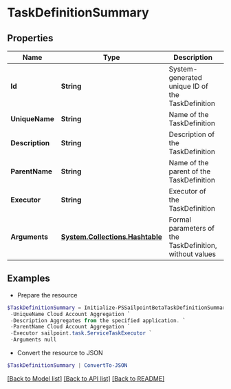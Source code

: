 # TaskDefinitionSummary
## Properties

Name | Type | Description | Notes
------------ | ------------- | ------------- | -------------
**Id** | **String** | System-generated unique ID of the TaskDefinition | 
**UniqueName** | **String** | Name of the TaskDefinition | 
**Description** | **String** | Description of the TaskDefinition | 
**ParentName** | **String** | Name of the parent of the TaskDefinition | 
**Executor** | **String** | Executor of the TaskDefinition | 
**Arguments** | [**System.Collections.Hashtable**](AnyType.md) | Formal parameters of the TaskDefinition, without values | 

## Examples

- Prepare the resource
```powershell
$TaskDefinitionSummary = Initialize-PSSailpointBetaTaskDefinitionSummary  -Id 2c91808475b4334b0175e1dff64b63c5 `
 -UniqueName Cloud Account Aggregation `
 -Description Aggregates from the specified application. `
 -ParentName Cloud Account Aggregation `
 -Executor sailpoint.task.ServiceTaskExecutor `
 -Arguments null
```

- Convert the resource to JSON
```powershell
$TaskDefinitionSummary | ConvertTo-JSON
```

[[Back to Model list]](../README.md#documentation-for-models) [[Back to API list]](../README.md#documentation-for-api-endpoints) [[Back to README]](../README.md)

